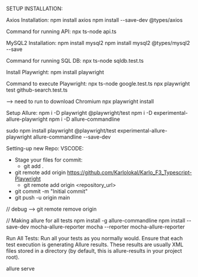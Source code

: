 SETUP INSTALLATION:

Axios Installation:
npm install axios
npm install --save-dev @types/axios

Command for running API:
npx ts-node api.ts

MySQL2 Installation:
npm install mysql2
npm install mysql2 @types/mysql2 --save


Command for running SQL DB:
npx ts-node sqldb.test.ts

Install Playwright:
npm install playwright

Command to execute Playwright:
npx ts-node google.test.ts
npx playwright test github-search.test.ts 

--> need to run to download Chromium
npx playwright install

Setup Allure:
npm i -D playwright @playwright/test
npm i -D experimental-allure-playwright
npm i -D allure-commandline

sudo npm install playwright @playwright/test experimental-allure-playwright allure-commandline --save-dev

Setting-up new Repo:
VSCODE: 
- Stage your files for commit:
    - git add .
- git remote add origin https://github.com/Karlolokal/Karlo_F3_Typescript-Playwright
    - git remote add origin <repository_url>
- git commit -m "Initial commit"
- git push -u origin main

// debug --> git remote remove origin


// Making allure for all tests
npm install -g allure-commandline
npm install --save-dev mocha-allure-reporter
mocha --reporter mocha-allure-reporter

Run All Tests: Run all your tests as you normally would. Ensure that each test execution is generating Allure results. These results are usually XML files stored in a directory (by default, this is allure-results in your project root).

allure serve
